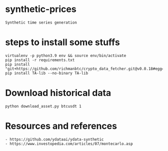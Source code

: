 # synthetic-prices

    Synthetic time series generation


# steps to install some stuffs

    virtualenv -p python3.9 env && source env/bin/activate
    pip install -r requirements.txt
    pip install "git+https://github.com/richmanbtc/crypto_data_fetcher.git@v0.0.18#egg=crypto_data_fetcher"
    pip install TA-lib --no-binary TA-lib


# Download historical data

    python download_asset.py btcusdt 1


# Resources and references

    - https://github.com/ydataai/ydata-synthetic
    - https://www.investopedia.com/articles/07/montecarlo.asp
